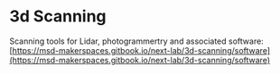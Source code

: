 # 3d Scanning

Scanning tools for Lidar, photogrammertry and associated software:  
[https://msd-makerspaces.gitbook.io/next-lab/3d-scanning/software](https://msd-makerspaces.gitbook.io/next-lab/3d-scanning/software)

